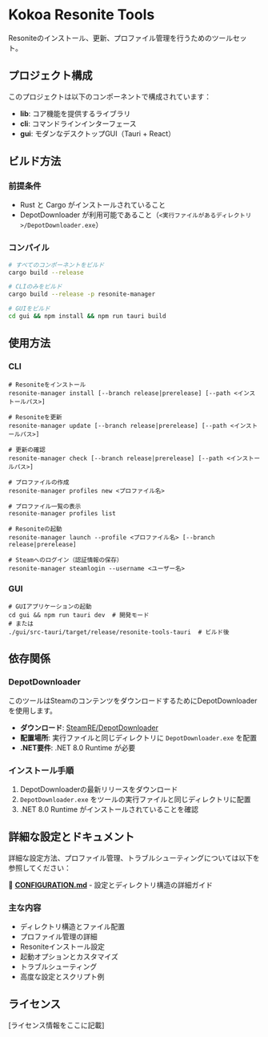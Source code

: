 # Kokoa Resonite Tools

Resoniteのインストール、更新、プロファイル管理を行うためのツールセット。

## プロジェクト構成

このプロジェクトは以下のコンポーネントで構成されています：

- **lib**: コア機能を提供するライブラリ
- **cli**: コマンドラインインターフェース
- **gui**: モダンなデスクトップGUI（Tauri + React）

## ビルド方法

### 前提条件

- Rust と Cargo がインストールされていること
- DepotDownloader が利用可能であること（`<実行ファイルがあるディレクトリ>/DepotDownloader.exe`）

### コンパイル

```bash
# すべてのコンポーネントをビルド
cargo build --release

# CLIのみをビルド
cargo build --release -p resonite-manager

# GUIをビルド
cd gui && npm install && npm run tauri build
```

## 使用方法

### CLI

```
# Resoniteをインストール
resonite-manager install [--branch release|prerelease] [--path <インストールパス>]

# Resoniteを更新
resonite-manager update [--branch release|prerelease] [--path <インストールパス>]

# 更新の確認
resonite-manager check [--branch release|prerelease] [--path <インストールパス>]

# プロファイルの作成
resonite-manager profiles new <プロファイル名>

# プロファイル一覧の表示
resonite-manager profiles list

# Resoniteの起動
resonite-manager launch --profile <プロファイル名> [--branch release|prerelease]

# Steamへのログイン（認証情報の保存）
resonite-manager steamlogin --username <ユーザー名>
```

### GUI

```
# GUIアプリケーションの起動
cd gui && npm run tauri dev  # 開発モード
# または
./gui/src-tauri/target/release/resonite-tools-tauri  # ビルド後
```

## 依存関係

### DepotDownloader

このツールはSteamのコンテンツをダウンロードするためにDepotDownloaderを使用します。

- **ダウンロード**: [SteamRE/DepotDownloader](https://github.com/SteamRE/DepotDownloader/releases)
- **配置場所**: 実行ファイルと同じディレクトリに `DepotDownloader.exe` を配置
- **.NET要件**: .NET 8.0 Runtime が必要

### インストール手順

1. DepotDownloaderの最新リリースをダウンロード
2. `DepotDownloader.exe` をツールの実行ファイルと同じディレクトリに配置
3. .NET 8.0 Runtime がインストールされていることを確認

## 詳細な設定とドキュメント

詳細な設定方法、プロファイル管理、トラブルシューティングについては以下を参照してください：

📖 **[CONFIGURATION.md](./CONFIGURATION.md)** - 設定とディレクトリ構造の詳細ガイド

### 主な内容
- ディレクトリ構造とファイル配置
- プロファイル管理の詳細
- Resoniteインストール設定
- 起動オプションとカスタマイズ
- トラブルシューティング
- 高度な設定とスクリプト例

## ライセンス

[ライセンス情報をここに記載]
